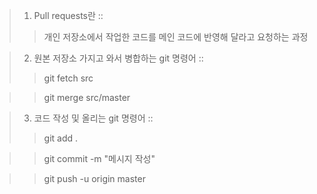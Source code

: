 >1. Pull requests란 ::
>>개인 저장소에서 작업한 코드를 메인 코드에 반영해 달라고 요청하는 과정


>2. 원본 저장소 가지고 와서 병합하는 git 명령어 ::
>>git fetch src

>>git merge src/master


>3. 코드 작성 및 올리는 git 명령어 ::
>>git add .

>>git commit -m "메시지 작성"

>>git push -u origin master